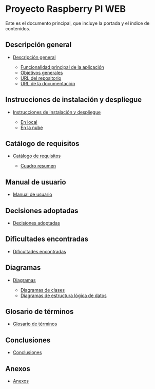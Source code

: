 Proyecto Raspberry PI WEB
=========================

Este es el documento principal, que incluye la portada  y el índice de contenidos.

Descripción general
-------------------

* [Descripción general](descripcion.md)

  * [Funcionalidad principal de la aplicación](descripcion.md#funcionalidad-principal-de-la-aplicacion)
  * [Objetivos generales](descripcion.md#objetivos-generales)
  * [URL del repositorio](descripcion.md#url-del-repositorio)
  * [URL de la documentación](descripcion.md#url-de-la-documentacion)

Instrucciones de instalación y despliegue
-----------------------------------------

* [Instrucciones de instalación y despliegue](instalacion.md)

  * [En local](instalacion.md#en-local)
  * [En la nube](instalacion.md#en-la-nube)

Catálogo de requisitos
----------------------

* [Catálogo de requisitos](requisitos.md)

  * [Cuadro resumen](requisitos.md#cuadro-resumen)

Manual de usuario
-----------------

* [Manual de usuario](manual.md)

Decisiones adoptadas
--------------------

* [Decisiones adoptadas](decisiones.md)

Dificultades encontradas
------------------------

* [Dificultades encontradas](dificultades.md)

Diagramas
---------

* [Diagramas](diagramas.md)

  * [Diagramas de clases](diagramas.md#diagramas-de-clases)
  * [Diagramas de estructura lógica de datos](diagramas.md#diagramas-de-estructura-logica-de-datos)

Glosario de términos
--------------------

* [Glosario de términos](glosario.md)

Conclusiones
------------

* [Conclusiones](conclusiones.md)

Anexos
------

* [Anexos](anexos.md)
